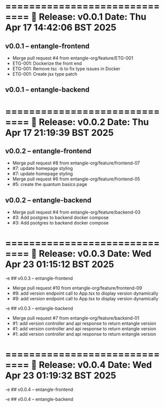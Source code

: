 ==============================
🚀 Release: v0.0.1
Date: Thu Apr 17 14:42:06 BST 2025
==============================

## v0.0.1 – entangle-frontend
- Merge pull request #4 from entangle-org/feature/ETG-001
- ETG-001: Dockerize the front end
- ETG-001: Remove tsc -b to fix type issues in Docker
- ETG-001: Create jsx type patch

## v0.0.1 – entangle-backend


==============================
🚀 Release: v0.0.2
Date: Thu Apr 17 21:19:39 BST 2025
==============================

## v0.0.2 – entangle-frontend
- Merge pull request #8 from entangle-org/feature/frontend-07
- #7: update homepage styling
- #7: update homepage styling
- Merge pull request #6 from entangle-org/feature/frontend-05
- #5: create the quantum basics page

## v0.0.2 – entangle-backend
- Merge pull request #4 from entangle-org/feature/backend-03
- #3: Add postgres to backend docker compose
- #3: Add psotgres to backend docker compose

==============================
🚀 Release: v0.0.3
Date: Wed Apr 23 01:15:12 BST 2025
==============================

-e ## v0.0.3 – entangle-frontend
- Merge pull request #10 from entangle-org/feature/frontend-09
- #9: add version endpoint call to App.tsx to display version dynamically
- #9: add version endpoint call to App.tsx to display version dynamically

-e ## v0.0.3 – entangle-backend
- Merge pull request #7 from entangle-org/feature/backend-01
- #1: add version controller and api response to return entangle version
- #1: add version controller and api response to return entangle version
- #1: add version controller and api response to return entangle version

==============================
🚀 Release: v0.0.4
Date: Wed Apr 23 01:19:32 BST 2025
==============================

-e ## v0.0.4 – entangle-frontend


-e ## v0.0.4 – entangle-backend


